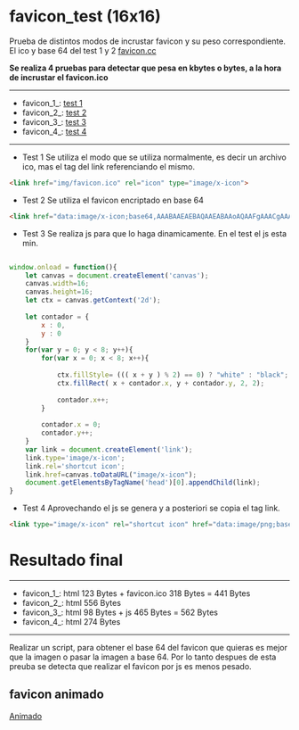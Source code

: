 # favicon_test (16x16)

Prueba de distintos modos de incrustar favicon y su peso correspondiente. 
El ico y base 64 del test 1 y 2 [favicon.cc](https://www.favicon.cc/?action=icon&file_id=802401)


**Se realiza 4 pruebas para detectar que pesa en kbytes o bytes, a la hora de incrustar el favicon.ico**

---

* favicon_1_: [test 1](https://alainforton.github.io/favicon_test/favicon_1_.html) 
* favicon_2_: [test 2](https://alainforton.github.io/favicon_test/favicon_2_.html)
* favicon_3_: [test 3](https://alainforton.github.io/favicon_test/favicon_3_.html)
* favicon_4_: [test 4](https://alainforton.github.io/favicon_test/favicon_4_.html)

---

* Test 1 
Se utiliza el modo que se utiliza normalmente, es decir un archivo ico, mas el tag del link referenciando el mismo.

```html
<link href="img/favicon.ico" rel="icon" type="image/x-icon">
```

* Test 2 
Se utiliza el favicon encriptado en base 64

```html
<link href="data:image/x-icon;base64,AAABAAEAEBAQAAEABAAoAQAAFgAAACgAAAAQAAAAIAAAAAEABAAAAAAAgAAAAAAAAAAAAAAAEAAAAAAAAAAAAAAA////AAAAAAAAAAAAAAAAAAAAAAAAAAAAAAAAAAAAAAAAAAAAAAAAAAAAAAAAAAAAAAAAAAAAAAAAAAAAABEAEQARABEAEQARABEAEREAEQARABEAEQARABEAEQAAEQARABEAEQARABEAEQAREQARABEAEQARABEAEQARAAARABEAEQARABEAEQARABERABEAEQARABEAEQARABEAABEAEQARABEAEQARABEAEREAEQARABEAEQARABEAEQAAAAAAAAAAAAAAAAAAAAAAAAAAAAAAAAAAAAAAAAAAAAAAAAAAAAAAAAAAAAAAAAAAAAAAAAAAAAAAAAAAAAAA" rel="icon" type="image/x-icon"/>
```

* Test 3
Se realiza js para que lo haga dinamicamente. En el test el js esta min.
```javascript

window.onload = function(){ 
	let canvas = document.createElement('canvas');
	canvas.width=16;
	canvas.height=16;
	let ctx = canvas.getContext('2d');
	
	let contador = {
		x : 0,
		y : 0
	}
	for(var y = 0; y < 8; y++){
		for(var x = 0; x < 8; x++){
			
			ctx.fillStyle= ((( x + y ) % 2) == 0) ? "white" : "black";
			ctx.fillRect( x + contador.x, y + contador.y, 2, 2);
			
			contador.x++;
		}
		
		contador.x = 0;
		contador.y++;
	}
	var link = document.createElement('link');
	link.type='image/x-icon';
	link.rel='shortcut icon';
	link.href=canvas.toDataURL("image/x-icon");
	document.getElementsByTagName('head')[0].appendChild(link);
}

```

* Test 4 
Aprovechando el js se genera y a posteriori se copia el tag link.

```html
<link type="image/x-icon" rel="shortcut icon" href="data:image/png;base64,iVBORw0KGgoAAAANSUhEUgAAABAAAAAQCAYAAAAf8/9hAAAAK0lEQVQ4je2QoQEAAAiD+P9pLAarWrdGGAHsAQJumbfgehz8FKRBGqSBqgV8on2fKb+SIQAAAABJRU5ErkJggg==">
```

# Resultado final

---

* favicon_1_: html 123 Bytes + favicon.ico 318 Bytes = 441 Bytes
* favicon_2_: html 556 Bytes 
* favicon_3_: html 98  Bytes + js 465 Bytes  = 562 Bytes
* favicon_4_: html 274 Bytes

---

Realizar un script, para obtener el base 64 del favicon que quieras es mejor que la imagen o pasar la imagen a base 64. Por lo tanto despues de esta preuba se detecta que realizar el favicon por js es menos pesado.


## favicon animado
[Animado](https://alainforton.github.io/favicon_test/favicon_animado_.html)


